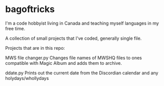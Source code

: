 # bagoftricks
I'm a code hobbyist living in Canada and teaching myself languages in my free time.

A collection of small projects that I've coded, generally single file.

Projects that are in this repo:

  MWS file changer.py                 Changes file names of MWSHQ files to ones compatible with Magic Album and adds them to archive.

  ddate.py                            Prints out the current date from the Discordian calendar and any holydays/whollydays

